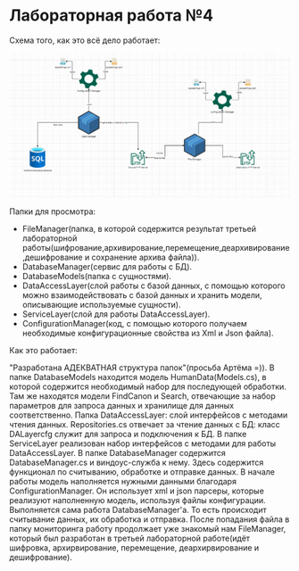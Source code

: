 # Лабораторная работа №4
Схема того, как это всё дело работает: 

![alt text](Pictures/2.png "Описание будет тут")

Папки для просмотра:
- FileManager(папка, в которой содержится результат третьей лабораторной работы(шифрование,архивирование,перемещение,деархивирование,дешифрование и сохранение архива файла)).
- DatabaseManager(сервис для работы с БД).
- DatabaseModels(папка с сущностями).
- DataAccessLayer(слой работы с базой данных, с помощью которого можно взаимодействовать с базой данных и хранить модели, описывающие используемые сущности).
- ServiceLayer(слой для работы DataAccessLayer).
- ConfigurationManager(код, с помощью которого получаем необходимые конфигурационные свойства из Xml и Json файла).

Как это работает:

"Разработана АДЕКВАТНАЯ структура папок"(просьба Артёма =)). В папке DatabaseModels находится модель HumanData(Models.cs), в которой содержится необходимый набор для последующей обработки. Там же находятся модели FindCanon и Search, отвечающие за набор параметров для запроса данных и хранилище для данных соответственно. Папка DataAccessLayer: слой интерфейсов с методами чтения данных. Repositories.cs отвечает за чтение данных с БД: класс DALayercfg служит для запроса и подключения к БД. В папке ServiceLayer реализован набор интерфейсов с методами для работы DataAccessLayer. В папке DatabaseManager содержится DatabaseManager.cs и виндоус-служба к нему. Здесь содержится функционал по считыванию, обработке и отправке данных. 
В начале работы модель наполняется нужными данными благодаря ConfigurationManager. Он использует xml и json парсеры, которые реализуют наполненную модель, используя файлы конфигурации. Выполняется сама работа DatabaseManager'a. То есть происходит считывание данных, их обработка и отправка.
После попадания файла в папку мониторинга работу продолжает уже знакомый нам FileManager, который был разработан в третьей лабораторной работе(идёт шифровка, архирвирование, перемещение, деархирвирование и дешифрование).
